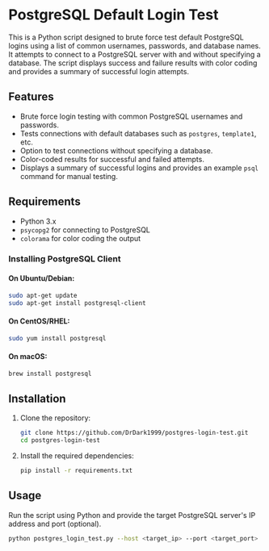 # PostgreSQL Default Login Test

This is a Python script designed to brute force test default PostgreSQL logins using a list of common usernames, passwords, and database names. It attempts to connect to a PostgreSQL server with and without specifying a database. The script displays success and failure results with color coding and provides a summary of successful login attempts.

## Features

- Brute force login testing with common PostgreSQL usernames and passwords.
- Tests connections with default databases such as `postgres`, `template1`, etc.
- Option to test connections without specifying a database.
- Color-coded results for successful and failed attempts.
- Displays a summary of successful logins and provides an example `psql` command for manual testing.

## Requirements

- Python 3.x
- `psycopg2` for connecting to PostgreSQL
- `colorama` for color coding the output

### Installing PostgreSQL Client

#### On Ubuntu/Debian:

```bash
sudo apt-get update
sudo apt-get install postgresql-client
```

#### On CentOS/RHEL:

```bash
sudo yum install postgresql
```

#### On macOS:

```bash
brew install postgresql
```

## Installation

1. Clone the repository:

    ```bash
    git clone https://github.com/DrDark1999/postgres-login-test.git
    cd postgres-login-test
    ```

2. Install the required dependencies:

    ```bash
    pip install -r requirements.txt
    ```

## Usage

Run the script using Python and provide the target PostgreSQL server's IP address and port (optional).

```bash
python postgres_login_test.py --host <target_ip> --port <target_port>
